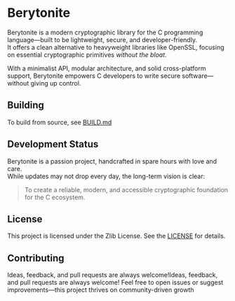 # Berytonite

Berytonite is a modern cryptographic library for the C programming language—built to be lightweight, secure, and developer-friendly.  
It offers a clean alternative to heavyweight libraries like OpenSSL, focusing on essential cryptographic primitives *without the bloat*.

With a minimalist API, modular architecture, and solid cross-platform support, Berytonite empowers C developers to write secure software—without giving up control.

## Building

To build from source, see [BUILD.md](BUILD.md)

## Development Status

Berytonite is a passion project, handcrafted in spare hours with love and care.  
While updates may not drop every day, the long-term vision is clear:  
> To create a reliable, modern, and accessible cryptographic foundation for the C ecosystem.

## License

This project is licensed under the Zlib License. See the [LICENSE](LICENSE) for details.

## Contributing

Ideas, feedback, and pull requests are always welcome!Ideas, feedback, and pull requests are always welcome!
Feel free to open issues or suggest improvements—this project thrives on community-driven growth

